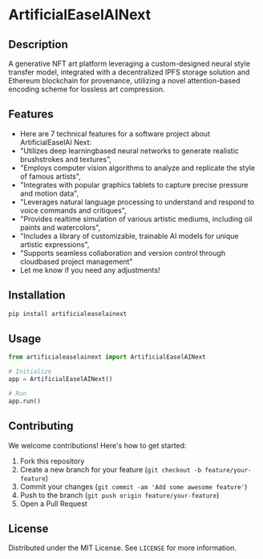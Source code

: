# ArtificialEaselAINext

## Description

A generative NFT art platform leveraging a custom-designed neural style transfer model, integrated with a decentralized IPFS storage solution and Ethereum blockchain for provenance, utilizing a novel attention-based encoding scheme for lossless art compression.

## Features

- Here are 7 technical features for a software project about ArtificialEaselAI Next:
- "Utilizes deep learningbased neural networks to generate realistic brushstrokes and textures",
- "Employs computer vision algorithms to analyze and replicate the style of famous artists",
- "Integrates with popular graphics tablets to capture precise pressure and motion data",
- "Leverages natural language processing to understand and respond to voice commands and critiques",
- "Provides realtime simulation of various artistic mediums, including oil paints and watercolors",
- "Includes a library of customizable, trainable AI models for unique artistic expressions",
- "Supports seamless collaboration and version control through cloudbased project management"
- Let me know if you need any adjustments!
## Installation

```bash
pip install artificialeaselainext
```

## Usage

```python
from artificialeaselainext import ArtificialEaselAINext

# Initialize
app = ArtificialEaselAINext()

# Run
app.run()
```

## Contributing

We welcome contributions! Here's how to get started:

1. Fork this repository
2. Create a new branch for your feature (`git checkout -b feature/your-feature`)
3. Commit your changes (`git commit -am 'Add some awesome feature'`)
4. Push to the branch (`git push origin feature/your-feature`)
5. Open a Pull Request

## License

Distributed under the MIT License. See `LICENSE` for more information.
